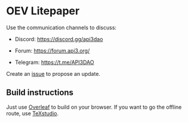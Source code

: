 # OEV Litepaper

Use the communication channels to discuss:

* Discord: https://discord.gg/api3dao

* Forum: https://forum.api3.org/

* Telegram: https://t.me/API3DAO

Create an [issue](https://github.com/api3dao/oev-litepaper/issues) to propose an update.

## Build instructions

Just use [Overleaf](https://www.overleaf.com) to build on your browser.
If you want to go the offline route, use [TeXstudio](https://www.texstudio.org/).
